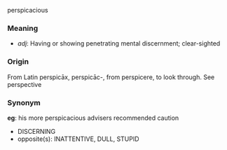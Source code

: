 perspicacious
### Meaning
+ _adj_: Having or showing penetrating mental discernment; clear-sighted

### Origin

From Latin perspicāx, perspicāc-, from perspicere, to look through. See perspective

### Synonym

__eg__: his more perspicacious advisers recommended caution

+ DISCERNING
+ opposite(s): INATTENTIVE, DULL, STUPID


